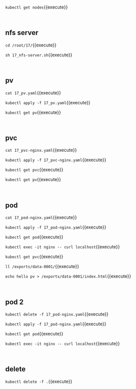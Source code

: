 <br>

`kubectl get nodes`{{execute}}

<br>

## nfs server

`cd /root/17/`{{execute}}

`sh 17_nfs-server.sh`{{execute}}

<br>

## pv

`cat 17_pv.yaml`{{execute}}

`kubectl apply -f 17_pv.yaml`{{execute}}

`kubectl get pv`{{execute}}

<br>

## pvc

`cat 17_pvc-nginx.yaml`{{execute}}

`kubectl apply -f 17_pvc-nginx.yaml`{{execute}}

`kubectl get pvc`{{execute}}

`kubectl get pv`{{execute}}

<br>

## pod

`cat 17_pod-nginx.yaml`{{execute}}

`kubectl apply -f 17_pod-nginx.yaml`{{execute}}

`kubectl get pod`{{execute}}

`kubectl exec -it nginx -- curl localhost`{{execute}}

`kubectl get pvc`{{execute}}

`ll /exports/data-0001/`{{execute}}

`echo hello pv > /exports/data-0001/index.html`{{execute}}

<br>

## pod 2

`kubectl delete -f 17_pod-nginx.yaml`{{execute}}

`kubectl apply -f 17_pod-nginx.yaml`{{execute}}

`kubectl get pod`{{execute}}

`kubectl exec -it nginx -- curl localhost`{{execute}}

<br>

## delete

`kubectl delete -f .`{{execute}}

